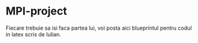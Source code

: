 # MPI-project

Fiecare trebuie sa isi faca partea lui, voi posta aici blueprintul pentru codul in latex scris de Iulian. 
